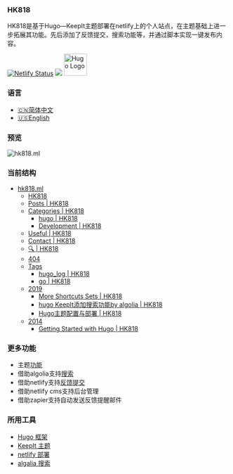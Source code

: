### HK818
HK818是基于Hugo—KeepIt主题部署在netlify上的个人站点，在主题基础上进一步拓展其功能。先后添加了反馈提交，搜索功能等，并通过脚本实现一键发布内容。


[![Netlify Status](https://api.netlify.com/api/v1/badges/1200e97c-af5f-4d31-8ebe-3b6f0da44080/deploy-status)](https://hk818.ml/)
![](https://img.shields.io/badge/powerby-hugo-ff69b4)
<img width="52px" height="50px" style="" src="https://d33wubrfki0l68.cloudfront.net/30790d6888bd8af863fb2b5c33a7f337cdbda243/4e867/images/hugo-logo-wide.svg" alt="Hugo Logo">
### 语言
- [🇨🇳简体中文](https://github.com/HK818/HK818.github.io/blob/master/README.md)
- [🇺🇸English](https://github.com/HK818/HK818.github.io/blob/master/readme_us.md)
### 预览
![hk818.ml](https://cdn.jsdelivr.net/gh/HK818/Free@img/hk818.ml.jpg)


### 当前结构
*   [hk818.ml](https://hk818.ml/)
    *   [HK818](https://hk818.ml/)
    *   [Posts | HK818](https://hk818.ml/posts/)
    *   [Categories | HK818](https://hk818.ml/categories/)
        *   [hugo | HK818](https://hk818.ml/categories/hugo/)
        *   [Development | HK818](https://hk818.ml/categories/development/)
    *   [Useful | HK818](https://hk818.ml/about/)
    *   [Contact | HK818](https://hk818.ml/contact/)
    *   [🔍 | HK818](https://hk818.ml/search/)
    *   [404](https://hk818.ml/safari-pinned-tab.svg)
    *   [Tags](https://dynomapper-sitemap.s3-us-west-2.amazonaws.com/Lavvr/sitemap.html#)
        *   [hugo_log | HK818](https://hk818.ml/tags/hugo_log/)
        *   [go | HK818](https://hk818.ml/tags/go/)
    *   [2019](https://dynomapper-sitemap.s3-us-west-2.amazonaws.com/Lavvr/sitemap.html#)
        *   [More Shortcuts Sets | HK818](https://hk818.ml/2019/more-shortcuts-sets/)
        *   [hugo KeepIt添加搜索功能by algolia | HK818](https://hk818.ml/2019/add_search_by_algolia_on_hugo-keepit/)
        *   [Hugo主题配置与部署 | HK818](https://hk818.ml/2019/hugo_deploy_and_theme_config/)
    *   [2014](https://dynomapper-sitemap.s3-us-west-2.amazonaws.com/Lavvr/sitemap.html#)
        *   [Getting Started with Hugo | HK818](https://hk818.ml/2014/hugoisforlovers/) 
### 更多功能
- 主题[功能](https://github.com/Fastbyte01/KeepIt#features)
- 借助algolia支持[搜索](https://hk818.ml/2019/add_search_by_algolia_on_hugo-keepit/)
- 借助netlify支持[反馈提交](https://hk818.ml/contact/)
- 借助netlify cms支持后台管理
- 借助zapier支持自动发送反馈提醒邮件

### 所用工具
- [Hugo 框架](https://gohugo.io/overview/introduction/)
- [KeepIt 主题](https://github.com/Fastbyte01/KeepIt)
- [netlify 部署](https://www.netlify.com/)
- [algalia 搜索](https://www.algolia.com/)


